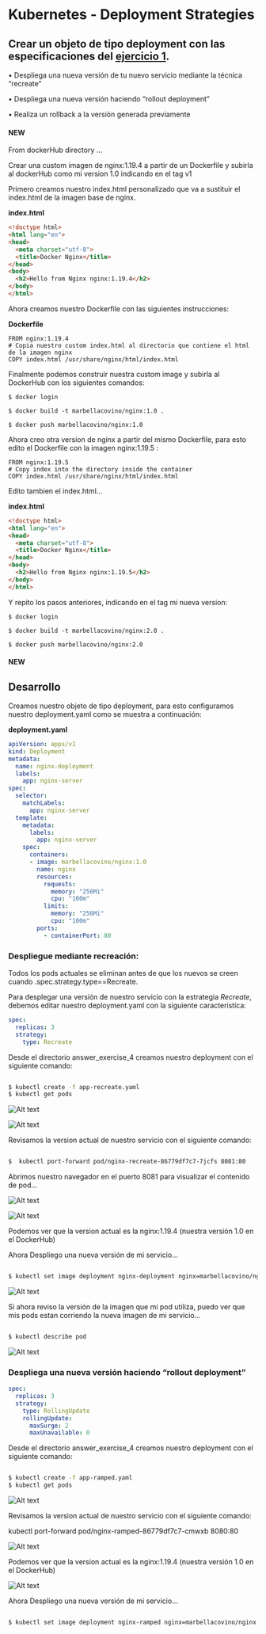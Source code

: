 # Kubernetes - Deployment Strategies
## Crear un objeto de tipo deployment con las especificaciones del [ejercicio 1](https://github.com/marbellacovino/kube-exercises/tree/main/hw-02/answer_exercise_1).

• Despliega una nueva versión de tu nuevo servicio mediante la técnica “recreate”

• Despliega una nueva versión haciendo “rollout deployment”

• Realiza un rollback a la versión generada previamente


#### NEW
From dockerHub directory ...

Crear una custom imagen de nginx:1.19.4 a partir de un Dockerfile y subirla al dockerHub como mi version 1.0 indicando en el tag v1

Primero creamos nuestro index.html personalizado que va a sustituir el index.html de la imagen base de nginx.

**index.html**

```html
<!doctype html>
<html lang="en">
<head>
  <meta charset="utf-8">
  <title>Docker Nginx</title>
</head>
<body>
  <h2>Hello from Nginx nginx:1.19.4</h2>
</body>
</html>
```

Ahora creamos nuestro Dockerfile con las siguientes instrucciones:

**Dockerfile**

```
FROM nginx:1.19.4
# Copia nuestro custom index.html al directorio que contiene el html de la imagen nginx 
COPY index.html /usr/share/nginx/html/index.html
```

Finalmente podemos construir nuestra custom image y subirla al DockerHub con los siguientes comandos:

```
$ docker login

$ docker build -t marbellacovino/nginx:1.0 .   

$ docker push marbellacovino/nginx:1.0 
```

Ahora creo otra version de nginx a partir del mismo Dockerfile, para esto edito el Dockerfile con la imagen nginx:1.19.5 :

```
FROM nginx:1.19.5
# Copy index into the directory inside the container
COPY index.html /usr/share/nginx/html/index.html
```

Edito tambien el index.html...

**index.html**

```html
<!doctype html>
<html lang="en">
<head>
  <meta charset="utf-8">
  <title>Docker Nginx</title>
</head>
<body>
  <h2>Hello from Nginx nginx:1.19.5</h2>
</body>
</html>
```

Y repito los pasos anteriores, indicando en el tag mi nueva version:

```
$ docker login

$ docker build -t marbellacovino/nginx:2.0 .   

$ docker push marbellacovino/nginx:2.0 
```

#### NEW

## Desarrollo

Creamos nuestro objeto de tipo deployment, para esto configuramos nuestro deployment.yaml como se muestra a continuación:

**deployment.yaml**

```yaml
apiVersion: apps/v1
kind: Deployment
metadata:
  name: nginx-deployment
  labels:
    app: nginx-server
spec:
  selector:
    matchLabels:
      app: nginx-server
  template:
    metadata:
      labels: 
        app: nginx-server
    spec:
      containers:
      - image: marbellacovino/nginx:1.0
        name: nginx
        resources:
          requests:
            memory: "256Mi"
            cpu: "100m"
          limits:
            memory: "256Mi"
            cpu: "100m"
        ports:
          - containerPort: 80

```

### Despliegue mediante recreación:

Todos los pods actuales se eliminan antes de que los nuevos se creen cuando .spec.strategy.type==Recreate.

Para desplegar una versión de nuestro servicio con la estrategia _Recreate_, debemos editar nuestro deployment.yaml con la siguiente caracteristíca:

```yaml
spec:
  replicas: 3
  strategy:
    type: Recreate
```

Desde el directorio answer_exercise_4 creamos nuestro deployment con el siguiente comando:

```sh

$ kubectl create -f app-recreate.yaml
$ kubectl get pods

```
![Alt text](https://github.com/marbellacovino/kube-exercises/blob/main/hw-02/images/recreate1.0.png  "Recreate1.0")

![Alt text](https://github.com/marbellacovino/kube-exercises/blob/main/hw-02/images/recreate1.0.0.png  "Recreate1.0.0")

Revisamos la version actual de nuestro servicio con el siguiente comando:

```sh

$  kubectl port-forward pod/nginx-recreate-86779df7c7-7jcfs 8081:80

```
Abrimos nuestro navegador en el puerto 8081 para visualizar el contenido de pod...

![Alt text](https://github.com/marbellacovino/kube-exercises/blob/main/hw-02/images/recreate1.2.png  "Recreate1.2")



![Alt text](https://github.com/marbellacovino/kube-exercises/blob/main/hw-02/images/recreate1.1.png  "Recreate1.1")

Podemos ver que la version actual es la nginx:1.19.4 (nuestra versión 1.0 en el DockerHub)



Ahora Despliego una nueva versión de mi servicio...
```sh

$ kubectl set image deployment nginx-deployment nginx=marbellacovino/nginx:2.0 --record

```
![Alt text](https://github.com/marbellacovino/kube-exercises/blob/main/hw-02/images/recreate1.1.png  "Recreate1.1")

Si ahora reviso la versión de la imagen que mi pod utiliza, puedo ver que mis pods estan corriendo la nueva imagen de mi servicio...

```sh

$ kubectl describe pod 

```

![Alt text](https://github.com/marbellacovino/kube-exercises/blob/main/hw-02/images/recreate1.3.png  "Recreate1.3")




### Despliega una nueva versión haciendo “rollout deployment”

```yaml
spec:
  replicas: 3
  strategy:
    type: RollingUpdate
    rollingUpdate:
      maxSurge: 2  
      maxUnavailable: 0
```

Desde el directorio answer_exercise_4 creamos nuestro deployment con el siguiente comando:

```sh

$ kubectl create -f app-ramped.yaml
$ kubectl get pods

```
![Alt text](https://github.com/marbellacovino/kube-exercises/blob/main/hw-02/images/ramped11.0.png  "Ramped1.0")

Revisamos la version actual de nuestro servicio con el siguiente comando:

 kubectl port-forward pod/nginx-ramped-86779df7c7-cmwxb 8080:80

![Alt text](https://github.com/marbellacovino/kube-exercises/blob/main/hw-02/images/ramped11.1.png  "Ramped1.1")

Podemos ver que la version actual es la nginx:1.19.4 (nuestra versión 1.0 en el DockerHub)

![Alt text](https://github.com/marbellacovino/kube-exercises/blob/main/hw-02/images/ramped1.2.png  "Ramped1.2")

Ahora Despliego una nueva versión de mi servicio...
```sh

$ kubectl set image deployment nginx-ramped nginx=marbellacovino/nginx:2.0 --record

```